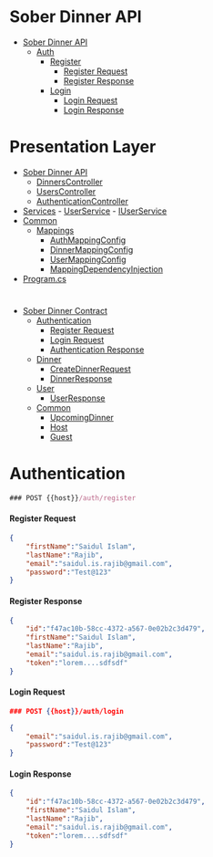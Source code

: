 # Sober Dinner API
- [Sober Dinner API](#sober-dinner-api)
    - [Auth](#auth)
        - [Register](#register)
            - [Register Request](#register-request)
            - [Register Response](#register-response)
        - [Login](#login)
            - [Login Request](#login-request)
            - [Login Response](#login-response)
#
# Presentation Layer
- [Sober Dinner API](#sober-dinner-api)
    - [DinnersController](#dinner-controller)
    - [UsersController](#users-controller)
    - [AuthenticationController](#authentication-controller)
- [Services](#services)
        - [UserService](#user-service)
        - [IUserService](#iuser-service) 
- [Common](#common)
    - [Mappings](#mappings)
        - [AuthMappingConfig](#auth-mapping-config)
        - [DinnerMappingConfig](#dinner-mapping-config)
        - [UserMappingConfig](#user-mapping-config)
        - [MappingDependencyInjection](#mapping-dependency-injection)
- [Program.cs](#program-cs)

#

- [Sober Dinner Contract](#sober-dinner-contract)
    - [Authentication](#authentication)
        - [Register Request](#register-request)
        - [Login Request](#login-request)
        - [Authentication Response](#authentication-response)
    - [Dinner](#dinner)
        - [CreateDinnerRequest](#dinner-request)
        - [DinnerResponse](#dinner-response)
    - [User](#user)
        - [UserResponse](#user-response)
    - [Common](#common)
        - [UpcomingDinner](#upcoming-dinner)
        - [Host](#host)
        - [Guest](#guest)


# Authentication
```js
### POST {{host}}/auth/register
```
#### Register Request
```json
{
    "firstName":"Saidul Islam",
    "lastName":"Rajib",
    "email":"saidul.is.rajib@gmail.com",
    "password":"Test@123"
}
```

#### Register Response
```json
{
    "id":"f47ac10b-58cc-4372-a567-0e02b2c3d479",
    "firstName":"Saidul Islam",
    "lastName":"Rajib",
    "email":"saidul.is.rajib@gmail.com",
    "token":"lorem....sdfsdf"
}
```


#### Login Request
```json
### POST {{host}}/auth/login
```

```json
{
    "email":"saidul.is.rajib@gmail.com",
    "password":"Test@123"
}
```

#### Login Response
```json
{
    "id":"f47ac10b-58cc-4372-a567-0e02b2c3d479",
    "firstName":"Saidul Islam",
    "lastName":"Rajib",
    "email":"saidul.is.rajib@gmail.com",
    "token":"lorem....sdfsdf"
}
```


